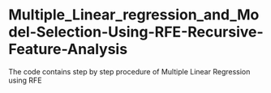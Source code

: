 # Multiple_Linear_regression_and_Model-Selection-Using-RFE-Recursive-Feature-Analysis
The code contains step by step procedure of Multiple Linear Regression using RFE
